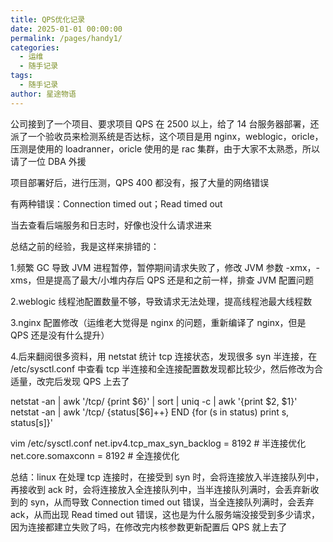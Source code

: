 ```yaml
---
title: QPS优化记录
date: 2025-01-01 00:00:00
permalink: /pages/handy1/
categories:
  - 运维
  - 随手记录
tags:
  - 随手记录
author: 星途物语
---
```

公司接到了一个项目、要求项目 QPS 在 2500 以上，给了 14 台服务器部署，还派了一个验收员来检测系统是否达标，这个项目是用 nginx，weblogic，oricle，压测是使用的 loadranner，oricle 使用的是 rac 集群，由于大家不太熟悉，所以请了一位 DBA 外援

项目部署好后，进行压测，QPS 400 都没有，报了大量的网络错误

有两种错误：Connection timed out；Read timed out

当去查看后端服务和日志时，好像也没什么请求进来

总结之前的经验，我是这样来排错的：

1.频繁 GC 导致 JVM 进程暂停，暂停期间请求失败了，修改 JVM 参数 -xmx，-xms，但是提高了最大/小堆内存后 QPS 还是和之前一样，排查 JVM 配置问题

2.weblogic 线程池配置数量不够，导致请求无法处理，提高线程池最大线程数

3.nginx 配置修改（运维老大觉得是 nginx 的问题，重新编译了 nginx，但是 QPS 还是没有什么提升）

4.后来翻阅很多资料，用 netstat 统计 tcp 连接状态，发现很多 syn 半连接，在 /etc/sysctl.conf 中查看 tcp 半连接和全连接配置数发现都比较少，然后修改为合适量，改完后发现 QPS 上去了

netstat -an | awk '/tcp/ {print $6}' | sort | uniq -c | awk '{print $2, $1}'
netstat -an | awk '/tcp/ {status[$6]++} END {for (s in status) print s, status[s]}'

vim /etc/sysctl.conf
net.ipv4.tcp_max_syn_backlog = 8192 # 半连接优化
net.core.somaxconn = 8192 # 全连接优化

总结：linux 在处理 tcp 连接时，在接受到 syn 时，会将连接放入半连接队列中，再接收到 ack 时，会将连接放入全连接队列中，当半连接队列满时，会丢弃新收到的 syn，从而导致 Connection timed out 错误，当全连接队列满时，会丢弃 ack，从而出现 Read timed out 错误，这也是为什么服务端没接受到多少请求，因为连接都建立失败了吗，在修改完内核参数更新配置后 QPS 就上去了